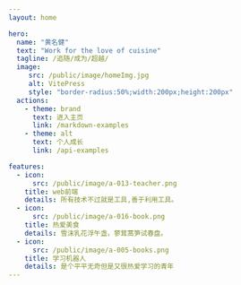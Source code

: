 ```yaml
---
layout: home

hero:
  name: "黄名健"
  text: "Work for the love of cuisine"
  tagline: /追随/成为/超越/
  image:
     src: /public/image/homeImg.jpg
     alt: VitePress
     style: "border-radius:50%;width:200px;height:200px"
  actions:
    - theme: brand
      text: 进入主页
      link: /markdown-examples
    - theme: alt
      text: 个人成长
      link: /api-examples

features:
  - icon: 
      src: /public/image/a-013-teacher.png
    title: web前端
    details: 所有技术不过就是工具,善于利用工具。
  - icon: 
      src: /public/image/a-016-book.png
    title: 热爱美食
    details: 雪沫乳花浮午盏，蓼茸蒿笋试春盘。
  - icon: 
      src: /public/image/a-005-books.png
    title: 学习机器人
    details: 是个平平无奇但是又很热爱学习的青年
---
```

<!-- 
<script setup>
import home from './.vitepress/components/home.vue';
</script>

<home /> -->
